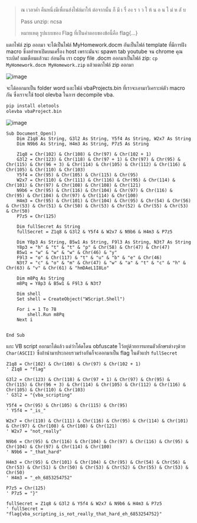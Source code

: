 >ณ เวลาค่ำ คืนหนึ่งมีเพื่อนส่งไฟล์มาให้ ต่อจากนั้น ก็ มี เ รื่ อง ร า ว ใ ห้ น อ น ไ ม่ ห ลั บ  
>
>Pass unzip: ncsa
>
>หมายเหตุ รูปแบบของ Flag ที่เป็นคำตอบของข้อนี้คือ flag{…}
>

แตกไฟล์ zip ออกมา จะได้เป็นไฟล์ MyHomework.docm อันเป็นไฟล์ template ที่มีการฝัง macro ซึ่งอย่าหาเปิดบนเครื่อง host เพราะมันจะ spawn tab youtube จน chrome คุณระเบิด! ผมเตือนแล้วนะ
ก่อนอื่น เรา copy file .docm ออกมาเป็นไฟล์ zip: `cp MyHomework.docm MyHomework.zip` แล้วแตกไฟล์ zip ออกมา

![image](https://github.com/user-attachments/assets/bf3c5171-05c0-4513-92d9-785b923d3444)

จะได้ออกมาเป็น folder word และไฟล์ vbaProjects.bin ที่เราจะเอามาวิเคราะห์ตัว macro กัน ซึ่งเราจะใช้ tool olevba ในการ decompile vba.

```bash
pip install oletools
olevba vbaProject.bin
```

![image](https://github.com/user-attachments/assets/e55ac368-bdad-465e-ba19-e9decd8ada1f)

```vba
Sub Document_Open()
    Dim Z1q8 As String, G3l2 As String, Y5f4 As String, W2x7 As String
    Dim N9b6 As String, H4m3 As String, P7z5 As String

    Z1q8 = Chr(102) & Chr(108) & Chr(97) & Chr(102 + 1)
    G3l2 = Chr(123) & Chr(118) & Chr(97 + 1) & Chr(97) & Chr(95) & Chr(115) & Chr(96 + 3) & Chr(114) & Chr(105) & Chr(112) & Chr(116) & Chr(105) & Chr(110) & Chr(103)
    Y5f4 = Chr(95) & Chr(105) & Chr(115) & Chr(95)
    W2x7 = Chr(110) & Chr(111) & Chr(116) & Chr(95) & Chr(114) & Chr(101) & Chr(97) & Chr(108) & Chr(108) & Chr(121)
    N9b6 = Chr(95) & Chr(116) & Chr(104) & Chr(97) & Chr(116) & Chr(95) & Chr(104) & Chr(97) & Chr(114) & Chr(100)
    H4m3 = Chr(95) & Chr(101) & Chr(104) & Chr(95) & Chr(54) & Chr(56) & Chr(53) & Chr(51) & Chr(50) & Chr(53) & Chr(52) & Chr(55) & Chr(53) & Chr(50)
    P7z5 = Chr(125)

    Dim fullSecret As String
    fullSecret = Z1q8 & G3l2 & Y5f4 & W2x7 & N9b6 & H4m3 & P7z5

    Dim Y8p3 As String, B5w1 As String, F9l3 As String, N3t7 As String
    Y8p3 = "h" & "t" & "t" & "p" & Chr(58) & Chr(47) & Chr(47)
    B5w1 = "w" & "w" & "w" & Chr(46) & "y"
    F9l3 = "o" & Chr(117) & "t" & "u" & "b" & "e" & Chr(46)
    N3t7 = "c" & "o" & "m" & Chr(47) & "w" & "a" & "t" & "c" & "h" & Chr(63) & "v" & Chr(61) & "hmDAeL1I8Lo"

    Dim m8Pq As String
    m8Pq = Y8p3 & B5w1 & F9l3 & N3t7

    Dim shell
    Set shell = CreateObject("WScript.Shell")

    For i = 1 To 78
        shell.Run m8Pq
    Next i


End Sub
```

แกะ VB script ออกมาได้แล้ว แต่ว่าโค้ดโดน obfuscate ไว้อยู่ด้วยการแทนตัวอักษรต่างๆด้วย `Char(ASCII)` ซึ่งถ้านำมาประกอบรวมร่างกันก็จะออกมาเป็น flag ในตัวแปร `fullSecret`

```vba
Z1q8 = Chr(102) & Chr(108) & Chr(97) & Chr(102 + 1) 
' Z1q8 = "flag"

G3l2 = Chr(123) & Chr(118) & Chr(97 + 1) & Chr(97) & Chr(95) & Chr(115) & Chr(96 + 3) & Chr(114) & Chr(105) & Chr(112) & Chr(116) & Chr(105) & Chr(110) & Chr(103)
' G3l2 = "{vba_scripting"

Y5f4 = Chr(95) & Chr(105) & Chr(115) & Chr(95)
' Y5f4 = "_is_"

W2x7 = Chr(110) & Chr(111) & Chr(116) & Chr(95) & Chr(114) & Chr(101) & Chr(97) & Chr(108) & Chr(108) & Chr(121)
' W2x7 = "not_really"

N9b6 = Chr(95) & Chr(116) & Chr(104) & Chr(97) & Chr(116) & Chr(95) & Chr(104) & Chr(97) & Chr(114) & Chr(100)
' N9b6 = "_that_hard"

H4m3 = Chr(95) & Chr(101) & Chr(104) & Chr(95) & Chr(54) & Chr(56) & Chr(53) & Chr(51) & Chr(50) & Chr(53) & Chr(52) & Chr(55) & Chr(53) & Chr(50)
' H4m3 = "_eh_6853254752"

P7z5 = Chr(125)
' P7z5 = "}"

fullSecret = Z1q8 & G3l2 & Y5f4 & W2x7 & N9b6 & H4m3 & P7z5
' fullSecret = "flag{vba_scripting_is_not_really_that_hard_eh_6853254752}"
```

